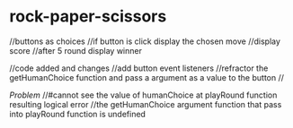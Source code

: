 # rock-paper-scissors

//buttons as choices
//if button is click display the chosen move
//display score
//after 5 round display winner

//code added and changes
//add button event listeners
//refractor the getHumanChoice function and pass a argument as a value to the button
//

_Problem_
//#cannot see the value of humanChoice at playRound function resulting logical error
//the getHumanChoice argument function that pass into playRound function is undefined
